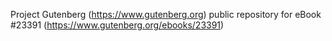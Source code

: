 Project Gutenberg (https://www.gutenberg.org) public repository for eBook #23391 (https://www.gutenberg.org/ebooks/23391)
